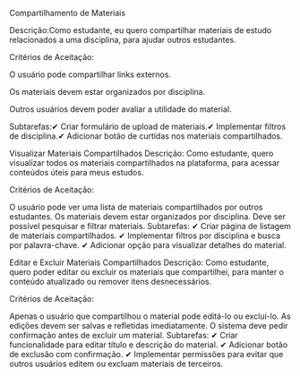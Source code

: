 Compartilhamento de Materiais

Descrição:Como estudante, eu quero compartilhar materiais de estudo relacionados a uma disciplina, para ajudar outros estudantes.

Critérios de Aceitação:

O usuário pode compartilhar links externos.

Os materiais devem estar organizados por disciplina.

Outros usuários devem poder avaliar a utilidade do material.

Subtarefas:✔ Criar formulário de upload de materiais.✔ Implementar filtros de disciplina.✔ Adicionar botão de curtidas nos materiais compartilhados.

Visualizar Materiais Compartilhados
Descrição:
Como estudante, quero visualizar todos os materiais compartilhados na plataforma, para acessar conteúdos úteis para meus estudos.

Critérios de Aceitação:

O usuário pode ver uma lista de materiais compartilhados por outros estudantes.
Os materiais devem estar organizados por disciplina.
Deve ser possível pesquisar e filtrar materiais.
Subtarefas:
✔ Criar página de listagem de materiais compartilhados.
✔ Implementar filtros por disciplina e busca por palavra-chave.
✔ Adicionar opção para visualizar detalhes do material.

Editar e Excluir Materiais Compartilhados
Descrição:
Como estudante, quero poder editar ou excluir os materiais que compartilhei, para manter o conteúdo atualizado ou remover itens desnecessários.

Critérios de Aceitação:

Apenas o usuário que compartilhou o material pode editá-lo ou excluí-lo.
As edições devem ser salvas e refletidas imediatamente.
O sistema deve pedir confirmação antes de excluir um material.
Subtarefas:
✔ Criar funcionalidade para editar título e descrição do material.
✔ Adicionar botão de exclusão com confirmação.
✔ Implementar permissões para evitar que outros usuários editem ou excluam materiais de terceiros.

